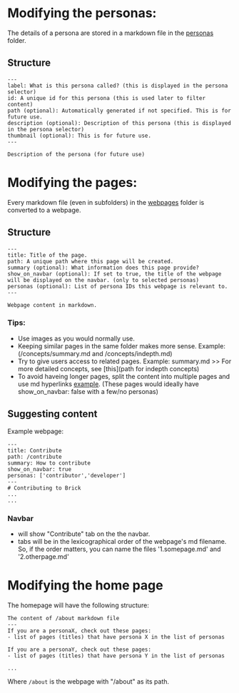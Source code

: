 # Modifying the personas:
The details of a persona are stored in a markdown file in the [personas](/personas) folder.

## Structure
```
---
label: What is this persona called? (this is displayed in the persona selector)
id: A unique id for this persona (this is used later to filter content)
path (optional): Automatically generated if not specified. This is for future use.
description (optional): Description of this persona (this is displayed in the persona selector)
thumbnail (optional): This is for future use.
---

Description of the persona (for future use)

```

# Modifying the pages:
Every markdown file (even in subfolders) in the [webpages](/webpages) folder is converted to a webpage.

## Structure
```
---
title: Title of the page.
path: A unique path where this page will be created.
summary (optional): What information does this page provide?
show_on_navbar (optional): If set to true, the title of the webpage will be displayed on the navbar. (only to selected personas)
personas (optional): List of persona IDs this webpage is relevant to.
---

Webpage content in markdown.

```
### Tips:
 - Use images as you would normally use.
 - Keeping similar pages in the same folder makes more sense. Example: (/concepts/summary.md and /concepts/indepth.md)
 - Try to give users access to related pages. Example: summary.md >> For more detailed concepts, see [this](path for indepth concepts)
 - To avoid haveing longer pages, split the content into multiple pages and use md hyperlinks [example](/webpages/concepts/technical.md). (These pages would ideally have show_on_navbar: false with a few/no personas)

## Suggesting content
Example webpage:
```
---
title: Contribute
path: /contribute
summary: How to contribute
show_on_navbar: true
personas: ['contributor','developer']
---
# Contributing to Brick
...
...
```
### Navbar
- will show "Contribute" tab on the the navbar.
- tabs will be in the lexicographical order of the webpage's md filename. So, if the order matters, you can name the files '1.somepage.md' and '2.otherpage.md'

# Modifying the home page
The homepage will have the following structure:
```
The content of /about markdown file
---
If you are a personaX, check out these pages:
- list of pages (titles) that have persona X in the list of personas

If you are a personaY, check out these pages:
- list of pages (titles) that have persona Y in the list of personas

...
```
Where `/about` is the webpage with "/about" as its path.
 

